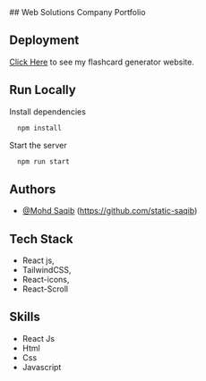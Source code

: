 

</h1>
## Web Solutions Company Portfolio

## Deployment

[Click Here](https://saqib-web-solution-company-portfolio.netlify.app/) to see my flashcard generator website.

## Run Locally

Install dependencies

```bash
  npm install
```

Start the server

```bash
  npm run start
```

## Authors

- [@Mohd Saqib](https://www.linkedin.com/in/mohd-saqib0077)
(https://github.com/static-saqib)

## Tech Stack
- React js,
- TailwindCSS,
- React-icons,
- React-Scroll

## Skills
- React Js
- Html
- Css
- Javascript